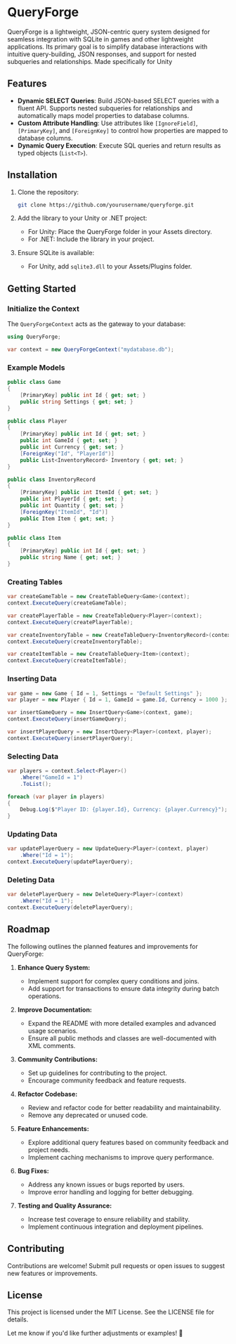 # QueryForge

QueryForge is a lightweight, JSON-centric query system designed for seamless integration with SQLite in games and other lightweight applications. Its primary goal is to simplify database interactions with intuitive query-building, JSON responses, and support for nested subqueries and relationships. Made specifically for Unity 

## Features

- **Dynamic SELECT Queries**: Build JSON-based SELECT queries with a fluent API. Supports nested subqueries for relationships and automatically maps model properties to database columns.
- **Custom Attribute Handling**: Use attributes like `[IgnoreField]`, `[PrimaryKey]`, and `[ForeignKey]` to control how properties are mapped to database columns.
- **Dynamic Query Execution**: Execute SQL queries and return results as typed objects (`List<T>`).

## Installation

1. Clone the repository:
   ```bash
   git clone https://github.com/yourusername/queryforge.git
   ```

2. Add the library to your Unity or .NET project:
   - For Unity: Place the QueryForge folder in your Assets directory.
   - For .NET: Include the library in your project.

3. Ensure SQLite is available:
   - For Unity, add `sqlite3.dll` to your Assets/Plugins folder.

## Getting Started

### Initialize the Context

The `QueryForgeContext` acts as the gateway to your database:

```csharp
using QueryForge;

var context = new QueryForgeContext("mydatabase.db");
```

### Example Models

```csharp
public class Game
{
    [PrimaryKey] public int Id { get; set; }
    public string Settings { get; set; }
}

public class Player
{
    [PrimaryKey] public int Id { get; set; }
    public int GameId { get; set; }
    public int Currency { get; set; }
    [ForeignKey("Id", "PlayerId")]
    public List<InventoryRecord> Inventory { get; set; }
}

public class InventoryRecord
{
    [PrimaryKey] public int ItemId { get; set; }
    public int PlayerId { get; set; }
    public int Quantity { get; set; }
    [ForeignKey("ItemId", "Id")]
    public Item Item { get; set; }
}

public class Item
{
    [PrimaryKey] public int Id { get; set; }
    public string Name { get; set; }
}
```

### Creating Tables

```csharp
var createGameTable = new CreateTableQuery<Game>(context);
context.ExecuteQuery(createGameTable);

var createPlayerTable = new CreateTableQuery<Player>(context);
context.ExecuteQuery(createPlayerTable);

var createInventoryTable = new CreateTableQuery<InventoryRecord>(context);
context.ExecuteQuery(createInventoryTable);

var createItemTable = new CreateTableQuery<Item>(context);
context.ExecuteQuery(createItemTable);
```

### Inserting Data

```csharp
var game = new Game { Id = 1, Settings = "Default Settings" };
var player = new Player { Id = 1, GameId = game.Id, Currency = 1000 };

var insertGameQuery = new InsertQuery<Game>(context, game);
context.ExecuteQuery(insertGameQuery);

var insertPlayerQuery = new InsertQuery<Player>(context, player);
context.ExecuteQuery(insertPlayerQuery);
```

### Selecting Data

```csharp
var players = context.Select<Player>()
    .Where("GameId = 1")
    .ToList();

foreach (var player in players)
{
    Debug.Log($"Player ID: {player.Id}, Currency: {player.Currency}");
}
```

### Updating Data

```csharp
var updatePlayerQuery = new UpdateQuery<Player>(context, player)
    .Where("Id = 1");
context.ExecuteQuery(updatePlayerQuery);
```

### Deleting Data

```csharp
var deletePlayerQuery = new DeleteQuery<Player>(context)
    .Where("Id = 1");
context.ExecuteQuery(deletePlayerQuery);
```

## Roadmap

The following outlines the planned features and improvements for QueryForge:

1. **Enhance Query System:**
   - Implement support for complex query conditions and joins.
   - Add support for transactions to ensure data integrity during batch operations.

2. **Improve Documentation:**
   - Expand the README with more detailed examples and advanced usage scenarios.
   - Ensure all public methods and classes are well-documented with XML comments.

3. **Community Contributions:**
   - Set up guidelines for contributing to the project.
   - Encourage community feedback and feature requests.

4. **Refactor Codebase:**
   - Review and refactor code for better readability and maintainability.
   - Remove any deprecated or unused code.

5. **Feature Enhancements:**
   - Explore additional query features based on community feedback and project needs.
   - Implement caching mechanisms to improve query performance.

6. **Bug Fixes:**
   - Address any known issues or bugs reported by users.
   - Improve error handling and logging for better debugging.

7. **Testing and Quality Assurance:**
   - Increase test coverage to ensure reliability and stability.
   - Implement continuous integration and deployment pipelines.



## Contributing

Contributions are welcome! Submit pull requests or open issues to suggest new features or improvements.

## License

This project is licensed under the MIT License. See the LICENSE file for details.

Let me know if you'd like further adjustments or examples! 🚀
